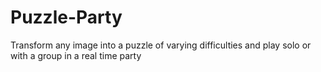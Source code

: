 # Puzzle-Party
Transform any image into a puzzle of varying difficulties and play solo or with a group in a real time party
